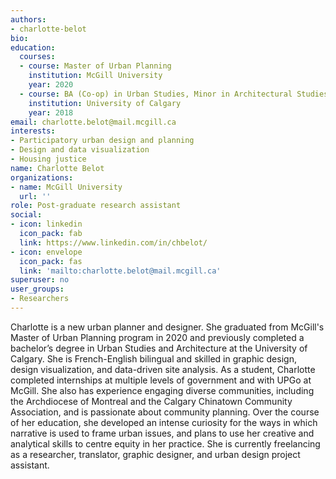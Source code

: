 ```yaml
---
authors: 
- charlotte-belot
bio: 
education:
  courses:
  - course: Master of Urban Planning
    institution: McGill University
    year: 2020
  - course: BA (Co-op) in Urban Studies, Minor in Architectural Studies
    institution: University of Calgary
    year: 2018
email: charlotte.belot@mail.mcgill.ca
interests:
- Participatory urban design and planning
- Design and data visualization
- Housing justice
name: Charlotte Belot
organizations:
- name: McGill University
  url: ''
role: Post-graduate research assistant
social:
- icon: linkedin
  icon_pack: fab
  link: https://www.linkedin.com/in/chbelot/   
- icon: envelope
  icon_pack: fas
  link: 'mailto:charlotte.belot@mail.mcgill.ca'
superuser: no
user_groups: 
- Researchers
---
```

Charlotte is a new urban planner and designer. She graduated from McGill's Master of Urban Planning program in 2020 and previously completed a bachelor’s degree in Urban Studies and Architecture at the University of Calgary. She is French-English bilingual and skilled in graphic design, design visualization, and data-driven site analysis. As a student, Charlotte completed internships at multiple levels of government and with UPGo at McGill. She also has experience engaging diverse communities, including the Archdiocese of Montreal and the Calgary Chinatown Community Association, and is passionate about community planning. Over the course of her education, she developed an intense curiosity for the ways in which narrative is used to frame urban issues, and plans to use her creative and analytical skills to centre equity in her practice. She is currently freelancing as a researcher, translator, graphic designer, and urban design project assistant.   